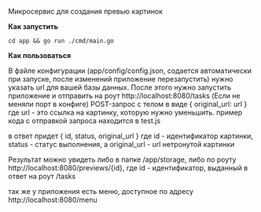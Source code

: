 Микросервис для создания превью картинок

**Как запустить**

``
cd app &&
go run ./cmd/main.go
``

**Как пользоваться**

В файле конфигурации (app/config/config.json, содается автоматически при запуске, после изменений приложение перезапустить) нужно указать url для вашей базы данных.
После этого нужно запустить приложение и отправить на роут http://localhost:8080/tasks (Если не меняли порт в конфиге) POST-запрос с телом в виде
{
        original_url: url
}
где url - это ссылка на картинку, которую нужно уменьшить. пример кода с отправкой запроса находится в test.js

в ответ придет 
{
  id,
  status,
  original_url
}
где id - идентификатор картинки, status - статус выполнения, а original_url - url нетронутой картинки


Результат можно увидеть либо в папке /app/storage, либо по роуту http://localhost:8080/previews/{id}, где id - идентификатор, выданный в ответ на роут /tasks

так же у приложения есть меню, доступное по адресу http://localhost:8080/menu
